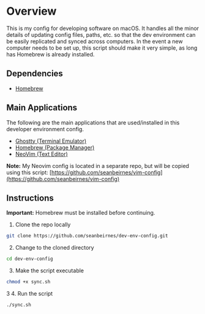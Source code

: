 # Overview
This is my config for developing software on macOS. 
It handles all the minor details of updating config files, paths, etc. so that the dev environment can be easily replicated and synced across computers.
In the event a new computer needs to be set up, this script should make it very simple, as long has Homebrew is already installed.

## Dependencies
- [Homebrew](https://brew.sh/)

## Main Applications
The following are the main applications that are used/installed in this developer environment config.
- [Ghostty (Terminal Emulator)](https://ghostty.org/)
- [Homebrew (Package Manager)](https://brew.sh/)
- [NeoVim (Text Editor)](https://neovim.io/)

**Note:** My Neovim config is located in a separate repo, but will be copied using this script: [https://github.com/seanbeirnes/vim-config](https://github.com/seanbeirnes/vim-config)

## Instructions
**Important:** Homebrew must be installed before continuing.

1. Clone the repo locally
```bash
git clone https://github.com/seanbeirnes/dev-env-config.git
```
2. Change to the cloned directory
```bash
cd dev-env-config
```

3. Make the script executable
```bash
chmod +x sync.sh
```

3
4. Run the script
```bash
./sync.sh
```
